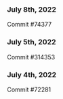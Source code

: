 ### July 8th, 2022

Commit #74377

### July 5th, 2022

Commit #314353


### July 4th, 2022

Commit #72281
